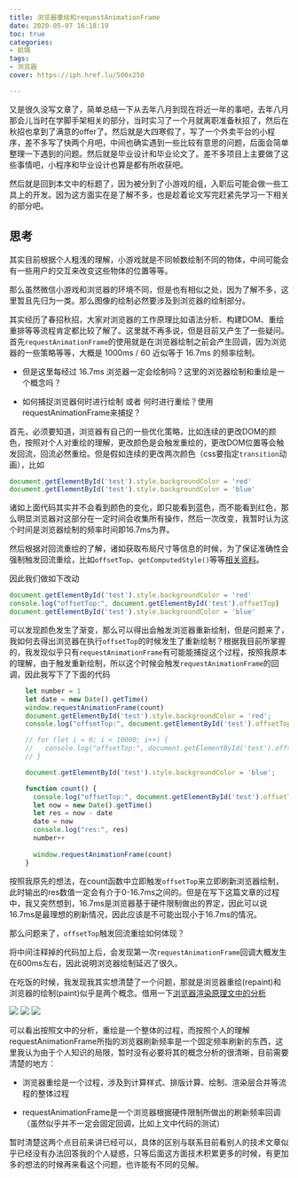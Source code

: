 ```yaml
---
title: 浏览器重绘和requestAnimationFrame
date: 2020-05-07 16:18:19
toc: true
categories:
- 前端
tags:
- 浏览器
cover: https://iph.href.lu/500x250

---
```


又是很久没写文章了，简单总结一下从去年八月到现在将近一年的事吧，去年八月那会儿当时在学脚手架相关的部分，当时实习了一个月就离职准备秋招了，然后在秋招也拿到了满意的offer了。然后就是大四寒假了，写了一个外卖平台的小程序，差不多写了快两个月吧，中间也确实遇到一些比较有意思的问题，后面会简单整理一下遇到的问题。然后就是毕业设计和毕业论文了。差不多项目上主要做了这些事情吧，小程序和毕业设计也算是都有所收获吧。

然后就是回到本文中的标题了，因为被分到了小游戏的组，入职后可能会做一些工具上的开发。因为这方面实在是了解不多，也是趁着论文写完赶紧先学习一下相关的部分吧。

<!--more-->

## 思考

其实目前根据个人粗浅的理解，小游戏就是不同帧数绘制不同的物体，中间可能会有一些用户的交互来改变这些物体的位置等等。

那么虽然微信小游戏和浏览器的环境不同，但是也有相似之处，因为了解不多，这里暂且先归为一类。那么图像的绘制必然要涉及到浏览器的绘制部分。

其实经历了春招秋招，大家对浏览器的工作原理比如语法分析、构建DOM、重绘重排等等流程肯定都比较了解了。这里就不再多说，但是目前又产生了一些疑问。首先`requestAnimationFrame`的使用就是在浏览器绘制之前会产生回调，因为浏览器的一些策略等等，大概是 1000ms / 60 近似等于 16.7ms 的频率绘制。

* 但是这里每经过 16.7ms 浏览器一定会绘制吗？这里的浏览器绘制和重绘是一个概念吗？

* 如何捕捉浏览器何时进行绘制 或者 何时进行重绘？使用 requestAnimationFrame来捕捉？

首先，必须要知道，浏览器有自己的一些优化策略，比如连续的更改DOM的颜色，按照对个人对重绘的理解，更改颜色是会触发重绘的，更改DOM位置等会触发回流，回流必然重绘。但是假如连续的更改两次颜色（css要指定`transition`动画），比如

```js
document.getElementById('test').style.backgroundColor = 'red'
document.getElementById('test').style.backgroundColor = 'blue'
```

诸如上面代码其实并不会看到颜色的变化，即只能看到蓝色，而不能看到红色，那么明显浏览器对这部分在一定时间会收集所有操作，然后一次改变，我暂时认为这个时间是浏览器绘制的频率时间即16.7ms为界。

然后根据对回流重绘的了解，诸如获取布局尺寸等信息的时候，为了保证准确性会强制触发回流重绘，比如`offsetTop`、`getComputedStyle()`等等[相关资料]('https://juejin.im/post/5e8ec67ce51d4546fd4813d3')。

因此我们做如下改动

```js
document.getElementById('test').style.backgroundColor = 'red'
console.log("offsetTop:", document.getElementById('test').offsetTop)
document.getElementById('test').style.backgroundColor = 'blue'
```

可以发现颜色发生了渐变，那么可以得出会触发浏览器重新绘制，但是问题来了，我如何去得出浏览器在执行`offsetTop`的时候发生了重新绘制？根据我目前所掌握的，我发现似乎只有`requestAnimationFrame`有可能能捕捉这个过程，按照我原本的理解，由于触发重新绘制，所以这个时候会触发`requestAnimationFrame`的回调，因此我写下了下面的代码

```js
    let number = 1
    let date = new Date().getTime()
    window.requestAnimationFrame(count)
    document.getElementById('test').style.backgroundColor = 'red';
    console.log("offsetTop:", document.getElementById('test').offsetTop)

    // for (let i = 0; i < 10000; i++) {
    //   console.log("offsetTop:", document.getElementById('test').offsetTop)
    // }

    document.getElementById('test').style.backgroundColor = 'blue';

    function count() {
      console.log("offsetTop:", document.getElementById('test').offsetTop)
      let now = new Date().getTime()
      let res = now - date
      date = now
      console.log("res:", res)
      number++
      
      window.requestAnimationFrame(count)
    }
```

按照我原先的想法，在count函数中立即触发`offsetTop`来立即刷新浏览器绘制，此时输出的res数值一定会有介于0-16.7ms之间的。但是在写下这篇文章的过程中，我又突然想到，16.7ms是浏览器基于硬件限制做出的界定，因此可以说16.7ms是最理想的刷新情况，因此应该是不可能出现小于16.7ms的情况。

那么问题来了，`offsetTop`触发回流重绘如何体现？

将中间注释掉的代码加上后，会发现第一次`requestAnimationFrame`回调大概发生在600ms左右，因此说明浏览器绘制延迟了很久。

在吃饭的时候，我发现我其实想清楚了一个问题，那就是浏览器重绘(repaint)和浏览器的绘制(paint)似乎是两个概念。借用一下[浏览器渲染原理文中的分析]('https://juejin.im/post/5d707d48f265da03c23ef4aa')

<img src="https://file-1305436646.file.myqcloud.com/blog/2020-5-7/1.jpg">

<img src="https://file-1305436646.file.myqcloud.com/blog/2020-5-7/2.jpg">

<img src="https://file-1305436646.file.myqcloud.com/blog/2020-5-7/3.jpg">

可以看出按照文中的分析，重绘是一个整体的过程，而按照个人的理解requestAnimationFrame所指的浏览器刷新频率是一个固定频率刷新的东西，这里我认为由于个人知识的局限，暂时没有必要将其的概念分析的很清晰，目前需要清楚的地方：

* 浏览器重绘是一个过程，涉及到计算样式、排版计算、绘制、渲染层合并等流程的整体过程

* requestAnimationFrame是一个浏览器根据硬件限制所做出的刷新频率回调（虽然似乎并不一定会固定回调，比如上文中代码的测试）

暂时清楚这两个点目前来讲已经可以，具体的区别与联系目前看别人的技术文章似乎已经没有办法回答我的个人疑惑，只等后面这方面技术积累更多的时候，有更加多的想法的时候再来看这个问题，也许能有不同的见解。
